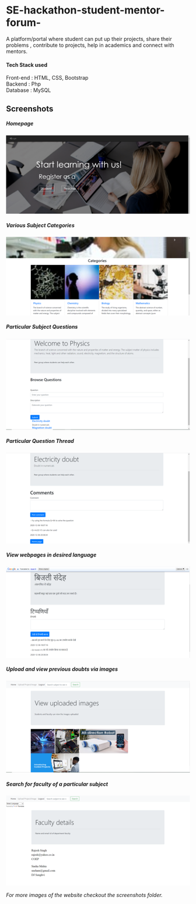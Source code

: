 # SE-hackathon-student-mentor-forum-
A platform/portal where student can put up their projects, share their problems , contribute to projects, help in academics and connect with mentors.

#### Tech Stack used
Front-end : HTML, CSS, Bootstrap\
Backend : Php\
Database : MySQL

 ## Screenshots
 ##### Homepage
 ![](screenshots/homepage.png)
 
 ##### Various Subject Categories
 ![](screenshots/categories.png)
 
 ##### Particular Subject Questions
 ![](screenshots/subject.png)
 
  ##### Particular Question Thread
 ![](screenshots/thread.png)
 
   ##### View webpages in desired language
 ![](screenshots/multilingual.png)
 
   ##### Upload and view previous doubts via images
 ![](screenshots/previmg.png)
 
   ##### Search for faculty of a particular subject
 ![](screenshots/search_faculty.png)
 
 *For more images of the website checkout the screenshots folder.*
